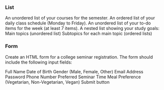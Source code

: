 ### List

An unordered list of your courses for the semester.
An ordered list of your daily class schedule (Monday to Friday).
An unordered list of your to-do items for the week (at least 7 items).
A nested list showing your study goals:
Main topics (unordered list)
Subtopics for each main topic (ordered lists)

### Form

Create an HTML form for a college seminar registration. The form should include the following input fields:

Full Name
Date of Birth
Gender (Male, Female, Other)
Email Address
Password
Phone Number
Preferred Seminar Time
Meal Preference (Vegetarian, Non-Vegetarian, Vegan)
Submit button

